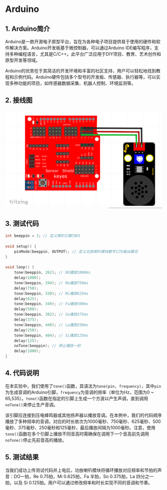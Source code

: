 # Arduino


## 1. Arduino简介  

Arduino是一款开源电子原型平台，旨在为各种电子项目提供易于使用的硬件和软件解决方案。Arduino开发板基于微控制器，可以通过Arduino IDE编写程序，支持多种编程语言，尤其是C/C++。此平台广泛应用于DIY项目、教育、艺术创作和原型开发等领域。  

Arduino的优势在于其简洁的开发环境和丰富的社区支持，用户可以轻松地找到教程和示例代码。Arduino硬件包括多个型号的开发板、传感器、执行器等，可以实现多种功能的项目，如传感器数据采集、机器人控制、环境监测等。  

## 2. 接线图  

![](media/79ac76c38bc47d73046d5b8e859a59d9.png)  

## 3. 测试代码  

```cpp  
int beeppin = 3; // 定义喇叭引脚为D3  

void setup() {  
    pinMode(beeppin, OUTPUT); // 定义功放喇叭模块数字口为输出模式  
}  

void loop() {  
    tone(beeppin, 262); // DO播放1000ms  
    delay(1000);  
    tone(beeppin, 294); // Re播放750ms  
    delay(750);  
    tone(beeppin, 330); // Mi播放625ms  
    delay(625);  
    tone(beeppin, 349); // Fa播放500ms  
    delay(500);  
    tone(beeppin, 392); // So播放375ms  
    delay(375);  
    tone(beeppin, 440); // La播放250ms  
    delay(250);  
    tone(beeppin, 494); // Si播放125ms  
    delay(125);  
    noTone(beeppin); // 停止播放一秒  
    delay(1000);  
}  
```  

## 4. 代码说明  

在本实验中，我们使用了`tone()`函数，其语法为`tone(pin, frequency)`，其中`pin`为生成音调的Arduino引脚，`frequency`为音调的频率（单位为Hz，范围为0 ~ 65,535）。`tone()`函数在指定的引脚上生成一个方波以产生声调，直到调用`noTone()`来停止生产音调。  

该引脚应连接到压电蜂鸣器或其他扬声器以播放音调。在本例中，我们的代码顺序播放了多种频率的音调，对应的时长依次为1000毫秒、750毫秒、625毫秒、500毫秒、375毫秒、250毫秒和125毫秒，最后播放间隔为1000毫秒。注意，使用`tone()`函数在多个引脚上播放不同音高时需确保在调用下一个音高前先调用`noTone()`停止先前音高的播放。  

## 5. 测试结果  

当我们成功上传测试代码并上电后，功放喇叭模块将循环播放对应频率和节拍的声音：DO一拍，Re 0.75拍，Mi 0.625拍，Fa 半拍，So 0.375拍，La 四分之一拍，以及 Si 0.125拍。用户可以通过修改频率和时长实现不同的音调和节奏。


